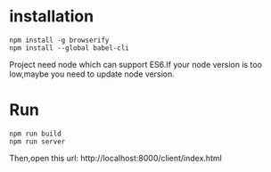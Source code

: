 
# installation
	npm install -g browserify
	npm install --global babel-cli
Project need node which can support ES6.If your node version is too low,maybe you need to update node version.

# Run
	npm run build
	npm run server
Then,open this url: http://localhost:8000/client/index.html


